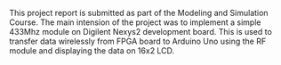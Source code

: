 This project report is submitted as part of the Modeling and Simulation Course. The main intension of the project was to implement a simple 433Mhz module on Digilent Nexys2 development board. This is used to transfer data wirelessly from FPGA board to Arduino Uno using the RF module and displaying the data on 16x2 LCD.
